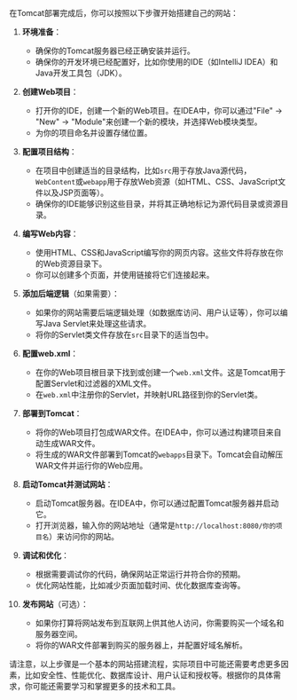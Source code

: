 在Tomcat部署完成后，你可以按照以下步骤开始搭建自己的网站：

1. **环境准备**：
   - 确保你的Tomcat服务器已经正确安装并运行。
   - 确保你的开发环境已经配置好，比如你使用的IDE（如IntelliJ IDEA）和Java开发工具包（JDK）。

2. **创建Web项目**：
   - 打开你的IDE，创建一个新的Web项目。在IDEA中，你可以通过"File" -> "New" -> "Module"来创建一个新的模块，并选择Web模块类型。
   - 为你的项目命名并设置存储位置。

3. **配置项目结构**：
   - 在项目中创建适当的目录结构，比如`src`用于存放Java源代码，`WebContent`或`webapp`用于存放Web资源（如HTML、CSS、JavaScript文件以及JSP页面等）。
   - 确保你的IDE能够识别这些目录，并将其正确地标记为源代码目录或资源目录。

4. **编写Web内容**：
   - 使用HTML、CSS和JavaScript编写你的网页内容。这些文件将存放在你的Web资源目录下。
   - 你可以创建多个页面，并使用链接将它们连接起来。

5. **添加后端逻辑**（如果需要）：
   - 如果你的网站需要后端逻辑处理（如数据库访问、用户认证等），你可以编写Java Servlet来处理这些请求。
   - 将你的Servlet类文件存放在`src`目录下的适当包中。

6. **配置web.xml**：
   - 在你的Web项目根目录下找到或创建一个`web.xml`文件。这是Tomcat用于配置Servlet和过滤器的XML文件。
   - 在`web.xml`中注册你的Servlet，并映射URL路径到你的Servlet类。

7. **部署到Tomcat**：
   - 将你的Web项目打包成WAR文件。在IDEA中，你可以通过构建项目来自动生成WAR文件。
   - 将生成的WAR文件部署到Tomcat的`webapps`目录下。Tomcat会自动解压WAR文件并运行你的Web应用。

8. **启动Tomcat并测试网站**：
   - 启动Tomcat服务器。在IDEA中，你可以通过配置Tomcat服务器并启动它。
   - 打开浏览器，输入你的网站地址（通常是`http://localhost:8080/你的项目名`）来访问你的网站。

9. **调试和优化**：
   - 根据需要调试你的代码，确保网站正常运行并符合你的预期。
   - 优化网站性能，比如减少页面加载时间、优化数据库查询等。

10. **发布网站**（可选）：
    - 如果你打算将网站发布到互联网上供其他人访问，你需要购买一个域名和服务器空间。
    - 将你的WAR文件部署到购买的服务器上，并配置好域名解析。

请注意，以上步骤是一个基本的网站搭建流程，实际项目中可能还需要考虑更多因素，比如安全性、性能优化、数据库设计、用户认证和授权等。根据你的具体需求，你可能还需要学习和掌握更多的技术和工具。